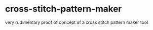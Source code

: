 # cross-stitch-pattern-maker
very rudimentary proof of concept of a cross stitch pattern maker tool
